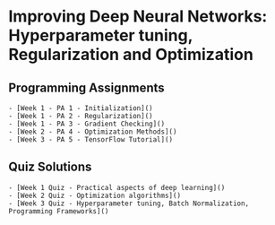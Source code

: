 # Improving Deep Neural Networks: Hyperparameter tuning, Regularization and Optimization


## Programming Assignments

    - [Week 1 - PA 1 - Initialization]()
    - [Week 1 - PA 2 - Regularization]()
    - [Week 1 - PA 3 - Gradient Checking]()
    - [Week 2 - PA 4 - Optimization Methods]()
    - [Week 3 - PA 5 - TensorFlow Tutorial]()


## Quiz Solutions

    - [Week 1 Quiz - Practical aspects of deep learning]()
    - [Week 2 Quiz - Optimization algorithms]()
    - [Week 3 Quiz - Hyperparameter tuning, Batch Normalization, Programming Frameworks]()
